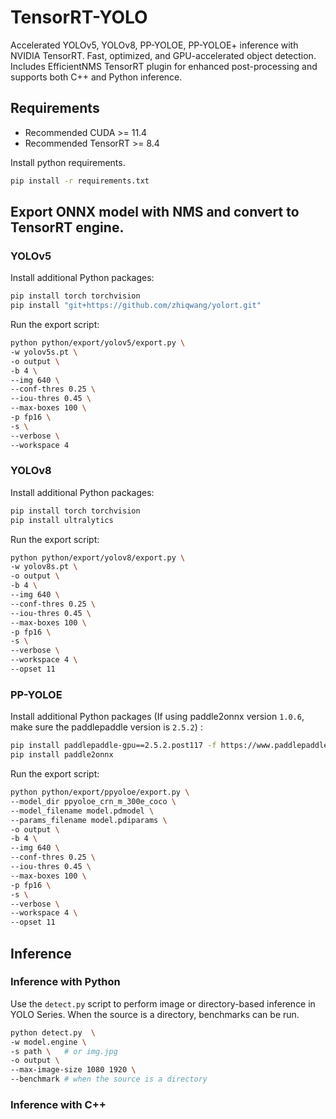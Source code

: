 # TensorRT-YOLO

Accelerated YOLOv5, YOLOv8, PP-YOLOE, PP-YOLOE+ inference with NVIDIA TensorRT. Fast, optimized, and GPU-accelerated object detection. Includes EfficientNMS TensorRT plugin for enhanced post-processing and supports both C++ and Python inference.


## Requirements

- Recommended CUDA >= 11.4
- Recommended TensorRT >= 8.4

Install python requirements.

```bash
pip install -r requirements.txt
```

## Export ONNX model with NMS and convert to TensorRT engine.

### YOLOv5

Install additional Python packages:

```bash
pip install torch torchvision
pip install "git+https://github.com/zhiqwang/yolort.git"
```

Run the export script:

```bash
python python/export/yolov5/export.py \
-w yolov5s.pt \
-o output \
-b 4 \
--img 640 \
--conf-thres 0.25 \
--iou-thres 0.45 \
--max-boxes 100 \
-p fp16 \
-s \
--verbose \
--workspace 4
```

### YOLOv8

Install additional Python packages:

```bash
pip install torch torchvision
pip install ultralytics
```

Run the export script:

```bash
python python/export/yolov8/export.py \
-w yolov8s.pt \
-o output \
-b 4 \
--img 640 \
--conf-thres 0.25 \
--iou-thres 0.45 \
--max-boxes 100 \
-p fp16 \
-s \
--verbose \
--workspace 4 \
--opset 11
```

### PP-YOLOE

Install additional Python packages (If using paddle2onnx version `1.0.6`, make sure the paddlepaddle version is `2.5.2`) :

```bash
pip install paddlepaddle-gpu==2.5.2.post117 -f https://www.paddlepaddle.org.cn/whl/windows/mkl/avx/stable.html
pip install paddle2onnx
```

Run the export script:

```bash
python python/export/ppyoloe/export.py \
--model_dir ppyoloe_crn_m_300e_coco \
--model_filename model.pdmodel \
--params_filename model.pdiparams \
-o output \
-b 4 \
--img 640 \
--conf-thres 0.25 \
--iou-thres 0.45 \
--max-boxes 100 \
-p fp16 \
-s \
--verbose \
--workspace 4 \
--opset 11
```

## Inference

### Inference with Python

Use the `detect.py` script to perform image or directory-based inference in YOLO Series. When the source is a directory, benchmarks can be run.

```bash
python detect.py  \
-w model.engine \
-s path \   # or img.jpg
-o output \
--max-image-size 1080 1920 \
--benchmark # when the source is a directory
```

### Inference with C++
